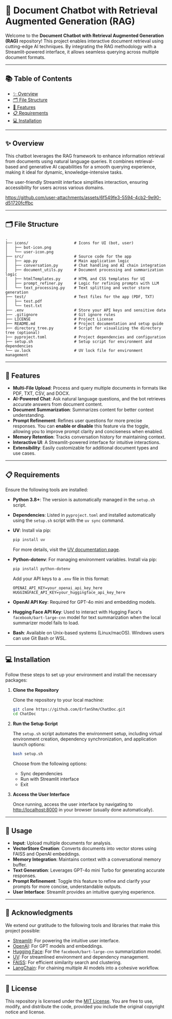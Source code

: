 # 📄 Document Chatbot with Retrieval Augmented Generation (RAG)

Welcome to the **Document Chatbot with Retrieval Augmented Generation (RAG)** repository! This project enables interactive document retrieval using cutting-edge AI techniques. By integrating the RAG methodology with a Streamlit-powered interface, it allows seamless querying across multiple document formats.

---

## 📚 Table of Contents

- [✨ Overview](#-overview)
- [🗂️ File Structure](#️-file-structure)
- [🚀 Features](#-features)
- [📋 Requirements](#-requirements)
- [💻 Installation](#-installation)

---

## ✨ Overview

This chatbot leverages the RAG framework to enhance information retrieval from documents using natural language queries. It combines retrieval-based and generative AI capabilities for a smooth querying experience, making it ideal for dynamic, knowledge-intensive tasks.

The user-friendly Streamlit interface simplifies interaction, ensuring accessibility for users across various domains.

https://github.com/user-attachments/assets/6f549fe3-5594-4cb2-9e90-d51720fcffbc

---

## 🗂️ File Structure

```
.
├── icons/                    # Icons for UI (bot, user)
│   ├── bot-icon.png
│   └── user-icon.png
├── src/                      # Source code for the app
│   ├── app.py                # Main application logic
│   ├── conversation.py       # Chat handling and AI chain integration
│   ├── document_utils.py     # Document processing and summarization logic
│   ├── htmlTemplates.py      # HTML and CSS templates for UI
│   ├── prompt_refiner.py     # Logic for refining prompts with LLM
│   └── text_processing.py    # Text splitting and vector store generation
├── test/                     # Test files for the app (PDF, TXT)
│   ├── test.pdf
│   └── test.txt
├── .env                      # Store your API keys and sensitive data
├── .gitignore                # Git ignore rules
├── LICENSE                   # Project License
├── README.md                 # Project documentation and setup guide
├── directory_tree.py         # Script for visualizing the directory tree (optional)
├── pyproject.toml            # Project dependencies and configuration
├── setup.sh                  # Setup script for environment and dependencies
└── uv.lock                   # UV lock file for environment management

```

---

## 🚀 Features

- **Multi-File Upload**: Process and query multiple documents in formats like PDF, TXT, CSV, and DOCX.
- **AI-Powered Chat**: Ask natural language questions, and the bot retrieves accurate answers from document content.
- **Document Summarization**: Summarizes content for better context understanding.
- **Prompt Refinement**: Refines user questions for more precise responses. You can **enable or disable** this feature via the toggle, allowing you to improve prompt clarity and conciseness when enabled.
- **Memory Retention**: Tracks conversation history for maintaining context.
- **Interactive UI**: A Streamlit-powered interface for intuitive interactions.
- **Extensibility**: Easily customizable for additional document types and use cases.

---

## 📋 Requirements

Ensure the following tools are installed:

- **Python 3.8+**: The version is automatically managed in the `setup.sh` script.
- **Dependencies**: Listed in `pyproject.toml` and installed automatically using the `setup.sh` script with the `uv sync` command.
- **UV**: Install via pip:

   ```bash
   pip install uv
   ```

   For more details, visit the [UV documentation page](https://pypi.org/project/uv/).

- **Python-dotenv**: For managing environment variables. Install via pip:

   ```bash
   pip install python-dotenv
   ```

   Add your API keys to a `.env` file in this format:

   ```plaintext
   OPENAI_API_KEY=your_openai_api_key_here
   HUGGINGFACE_API_KEY=your_huggingface_api_key_here
   ```

- **OpenAI API Key**: Required for GPT-4o mini and embedding models.
- **Hugging Face API Key**: Used to interact with Hugging Face's `facebook/bart-large-cnn` model for text summarization when the local summarizer model fails to load.
- **Bash**: Available on Unix-based systems (Linux/macOS). Windows users can use Git Bash or WSL.

---

## 💻 Installation

Follow these steps to set up your environment and install the necessary packages:

1. **Clone the Repository**  

   Clone the repository to your local machine:

   ```bash
   git clone https://github.com/ErfanShm/ChatDoc.git
   cd ChatDoc
   ```

2. **Run the Setup Script**  

   The `setup.sh` script automates the environment setup, including virtual environment creation, dependency synchronization, and application launch options:

   ```bash
   bash setup.sh
   ```

   Choose from the following options:
   - Sync dependencies
   - Run with Streamlit interface
   - Exit

3. **Access the User Interface**  

   Once running, access the user interface by navigating to [http://localhost:8000](http://localhost:8000) in your browser (usually done automatically).

---

## 📝 Usage

- **Input**: Upload multiple documents for analysis.
- **VectorStore Creation**: Converts documents into vector stores using FAISS and OpenAI embeddings.
- **Memory Integration**: Maintains context with a conversational memory buffer.
- **Text Generation**: Leverages GPT-4o mini Turbo for generating accurate responses.
- **Prompt Refinement**: Toggle this feature to refine and clarify your prompts for more concise, understandable outputs.
- **User Interface**: Streamlit provides an intuitive querying experience.

---

## 🙌 Acknowledgments

We extend our gratitude to the following tools and libraries that make this project possible:

- [Streamlit](https://streamlit.io/): For powering the intuitive user interface.
- [OpenAI](https://openai.com/): For GPT models and embeddings.
- [Hugging Face](https://huggingface.co/): For the `facebook/bart-large-cnn` summarization model.
- [UV](https://pypi.org/project/uv/): For streamlined environment and dependency management.
- [FAISS](https://github.com/facebookresearch/faiss): For efficient similarity search and clustering.
- [LangChain](https://langchain.com/): For chaining multiple AI models into a cohesive workflow.

---

## 📜 License

This repository is licensed under the [MIT License](https://opensource.org/licenses/MIT). You are free to use, modify, and distribute the code, provided you include the original copyright notice and license.

